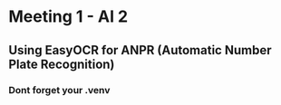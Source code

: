 # Meeting 1 - AI 2
## Using EasyOCR for ANPR (Automatic Number Plate Recognition)
### Dont forget your .venv